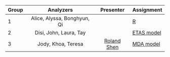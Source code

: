 | Group | Analyzers | Presenter | Assignment |
| -----|:------:|:------:|-------|
| 1 | Alice, Alyssa, Bonghyun, Qi | |<a href = "https://github.com/bonghyun5/AnalyzersSubgroup3R">R</a>|
| 2 | Disi, John, Laura, Tay | | <a href = "https://github.com/taywon/ETAS_subgroup2">ETAS model</a>  |
| 3 | Jody, Khoa, Teresa | <a href="https://github.com/rolandshen">Roland Shen</a> | <a href = "https://github.com/stat157/background/issues/13">MDA model</a> |
